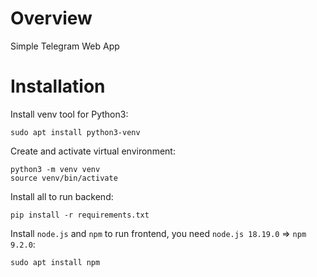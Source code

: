 # Overview
Simple Telegram Web App

# Installation
Install venv tool for Python3:
```
sudo apt install python3-venv
```
Create and activate virtual environment:
```
python3 -m venv venv
source venv/bin/activate
```
Install all to run backend:
```
pip install -r requirements.txt
```
Install ```node.js``` and ```npm``` to run frontend, you need ```node.js 18.19.0``` => ```npm 9.2.0```:
```
sudo apt install npm
```
